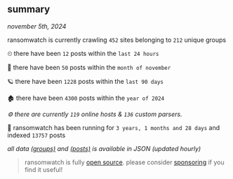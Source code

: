 
## summary
_november 5th, 2024_

ransomwatch is currently crawling `452` sites belonging to `212` unique groups

⏲ there have been `12` posts within the `last 24 hours`

🦈 there have been `50` posts within the `month of november`

🪐 there have been `1228` posts within the `last 90 days`

🏚 there have been `4300` posts within the `year of 2024`

_⚙️ there are currently `119` online hosts & `136` custom parsers._

🦕 ransomwatch has been running for `3 years, 1 months and 28 days` and indexed `13757` posts

_all data  [(groups)](http://ransomwhat.telemetry.ltd/groups) and [(posts)](http://ransomwhat.telemetry.ltd/posts) is available in JSON (updated hourly)_

> ransomwatch is fully [open source](https://github.com/joshhighet/ransomwatch#ransomwatch--). please consider [sponsoring](https://github.com/sponsors/joshhighet) if you find it useful!
